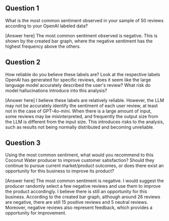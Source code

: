 ## Question 1

What is the most common sentiment observed in your sample of 50 reviews according to your OpenAI labeled data?

[Answer here]
The most common sentiment observed is negative. This is shown by the created bar graph, where the negative sentiment has the highest frequency above the others.

## Question 2

How reliable do you believe these labels are? Look at the respective labels OpenAI has generated for specific reviews, does it seem like the large language model accurately described the user's review? What risk do model hallucinations introduce into this analysis?

[Answer here]
I believe these labels are relatively reliable. However, the LLM may not be accurately identify the sentiment of each user review, at least not in the case of GPT-4o-mini. When there is a large amount of input, some reviews may be misinterpreted, and frequently the output size from the LLM is different from the input size. This introduces risks to the analysis, such as results not being normally distributed and becoming unreliable.

## Question 3

Using the most common sentiment, what would you recommend to this Coconut Water producer to improve customer satisfaction? Should they continue to pursue current market/product outcomes, or does there exist an opportunity for this business to improve its product?

[Answer here]
The most common sentiment is negative. I would suggest the producer randomly select a few negative reviews and use them to improve the product accordingly. I believe there is still an opportunity for this business. According to the created bar graph, although around 26 reviews are negative, there are still 15 positive reviews and 5 neutral reviews. Moreover, negative reviews also represent feedback, which provides a opportunity for improvement.
